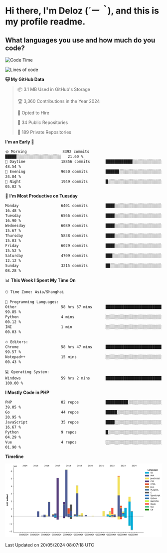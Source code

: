 # **Hi there, I'm Deloz (*´ー｀*), and this is my profile readme.**

## **What languages you use and how much do you code?**

<!--START_SECTION:waka-->
![Code Time](http://img.shields.io/badge/Code%20Time-4%2C030%20hrs%2035%20mins-blue)

![Lines of code](https://img.shields.io/badge/From%20Hello%20World%20I%27ve%20Written-39.1%20million%20lines%20of%20code-blue)

**🐱 My GitHub Data** 

> 📦 3.1 MB Used in GitHub's Storage 
 > 
> 🏆 3,360 Contributions in the Year 2024
 > 
> 💼 Opted to Hire
 > 
> 📜 34 Public Repositories 
 > 
> 🔑 189 Private Repositories 
 > 
**I'm an Early 🐤** 

```text
🌞 Morning                8392 commits        █████░░░░░░░░░░░░░░░░░░░░   21.60 % 
🌆 Daytime                18856 commits       ████████████░░░░░░░░░░░░░   48.54 % 
🌃 Evening                9650 commits        ██████░░░░░░░░░░░░░░░░░░░   24.84 % 
🌙 Night                  1949 commits        █░░░░░░░░░░░░░░░░░░░░░░░░   05.02 % 
```
📅 **I'm Most Productive on Tuesday** 

```text
Monday                   6401 commits        ████░░░░░░░░░░░░░░░░░░░░░   16.48 % 
Tuesday                  6566 commits        ████░░░░░░░░░░░░░░░░░░░░░   16.90 % 
Wednesday                6089 commits        ████░░░░░░░░░░░░░░░░░░░░░   15.67 % 
Thursday                 5838 commits        ████░░░░░░░░░░░░░░░░░░░░░   15.03 % 
Friday                   6029 commits        ████░░░░░░░░░░░░░░░░░░░░░   15.52 % 
Saturday                 4709 commits        ███░░░░░░░░░░░░░░░░░░░░░░   12.12 % 
Sunday                   3215 commits        ██░░░░░░░░░░░░░░░░░░░░░░░   08.28 % 
```


📊 **This Week I Spent My Time On** 

```text
🕑︎ Time Zone: Asia/Shanghai

💬 Programming Languages: 
Other                    58 hrs 57 mins      █████████████████████████   99.85 % 
Python                   4 mins              ░░░░░░░░░░░░░░░░░░░░░░░░░   00.12 % 
INI                      1 min               ░░░░░░░░░░░░░░░░░░░░░░░░░   00.03 % 

🔥 Editors: 
Chrome                   58 hrs 47 mins      █████████████████████████   99.57 % 
Notepad++                15 mins             ░░░░░░░░░░░░░░░░░░░░░░░░░   00.43 % 

💻 Operating System: 
Windows                  59 hrs 2 mins       █████████████████████████   100.00 % 
```

**I Mostly Code in PHP** 

```text
PHP                      82 repos            ██████████░░░░░░░░░░░░░░░   39.05 % 
Go                       44 repos            █████░░░░░░░░░░░░░░░░░░░░   20.95 % 
JavaScript               35 repos            ████░░░░░░░░░░░░░░░░░░░░░   16.67 % 
Python                   9 repos             █░░░░░░░░░░░░░░░░░░░░░░░░   04.29 % 
Vue                      4 repos             ░░░░░░░░░░░░░░░░░░░░░░░░░   01.90 % 
```



**Timeline**

![Lines of Code chart](https://raw.githubusercontent.com/deloz/deloz/main/assets/bar_graph.png)


 Last Updated on 20/05/2024 08:07:18 UTC
<!--END_SECTION:waka-->
